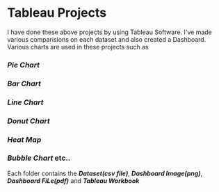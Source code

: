# Tableau Projects
I have done these above projects by using Tableau Software.
I've made various comparisions on each dataset and also created a Dashboard.
Various charts are used in these projects such as
### *Pie Chart*
### *Bar Chart*
### *Line Chart*
### *Donut Chart*
### *Heat Map*
### *Bubble Chart* etc..
Each folder contains the ***Dataset(csv file)***, ***Dashboard Image(png)***, ***Dashboard FiLe(pdf)*** and ***Tableau Workbook***
